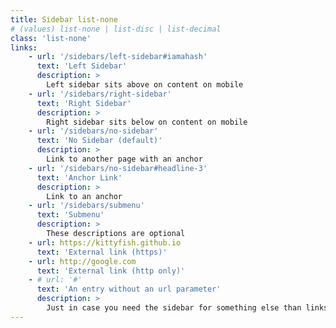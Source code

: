 ```yaml
---
title: Sidebar list-none
# (values) list-none | list-disc | list-decimal
class: 'list-none'
links:
    - url: '/sidebars/left-sidebar#iamahash'
      text: 'Left Sidebar'
      description: >
        Left sidebar sits above on content on mobile
    - url: '/sidebars/right-sidebar'
      text: 'Right Sidebar'
      description: >
        Right sidebar sits below on content on mobile
    - url: '/sidebars/no-sidebar'
      text: 'No Sidebar (default)'
      description: >
        Link to another page with an anchor
    - url: '/sidebars/no-sidebar#headline-3'
      text: 'Anchor Link'
      description: >
        Link to an anchor
    - url: '/sidebars/submenu'
      text: 'Submenu'
      description: >
        These descriptions are optional
    - url: https://kittyfish.github.io
      text: 'External link (https)'
    - url: http://google.com
      text: 'External link (http only)'
    - # url: '#'
      text: 'An entry without an url parameter'
      description: >
        Just in case you need the sidebar for something else than links
---
```

